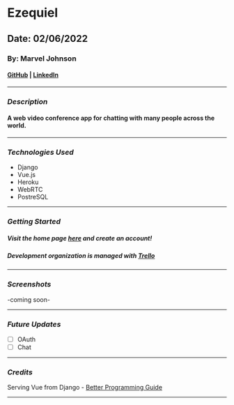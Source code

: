 # Ezequiel

## Date: 02/06/2022

### By: Marvel Johnson

#### [GitHub](https://github.com/MarvJohnson) | [LinkedIn](https://www.linkedin.com/in/marvel-johnson/)
***

### ***Description***
#### A web video conference app for chatting with many people across the world.
***

### ***Technologies Used***
* Django
* Vue.js
* Heroku
* WebRTC
* PostreSQL
***

### ***Getting Started***
##### Visit the home page [here](https://github.com/MarvJohnson/Ezequiel) and create an account!
##### Development organization is managed with [Trello](https://trello.com/b/JyzQBSre/ezequiel)
***

### ***Screenshots***
-coming soon-
***

### ***Future Updates***
- [ ] OAuth
- [ ] Chat
***

### ***Credits***
Serving Vue from Django - [Better Programming Guide](https://betterprogramming.pub/vue-django-using-vue-files-and-the-vue-cli-d6dd8c9145eb)
***
